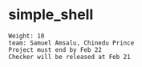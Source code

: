 # simple_shell

```By: Julien Barbier
Weight: 10
team: Samuel Amsalu, Chinedu Prince
Project must end by Feb 22
Checker will be released at Feb 21
```
